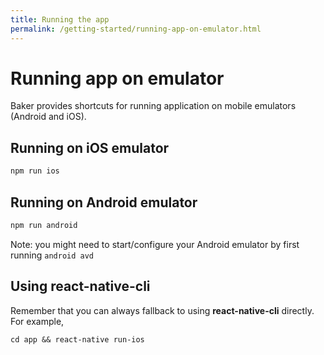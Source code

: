 ```yaml
---
title: Running the app
permalink: /getting-started/running-app-on-emulator.html
---
```

# Running app on emulator

Baker provides shortcuts for running application on mobile emulators (Android and iOS).

## Running on iOS emulator

```bash
npm run ios
``` 

## Running on Android emulator

```bash
npm run android
```

Note: you might need to start/configure your Android emulator by first running ```android avd```

## Using react-native-cli

Remember that you can always fallback to using **react-native-cli** directly. For example,

```
cd app && react-native run-ios
```

